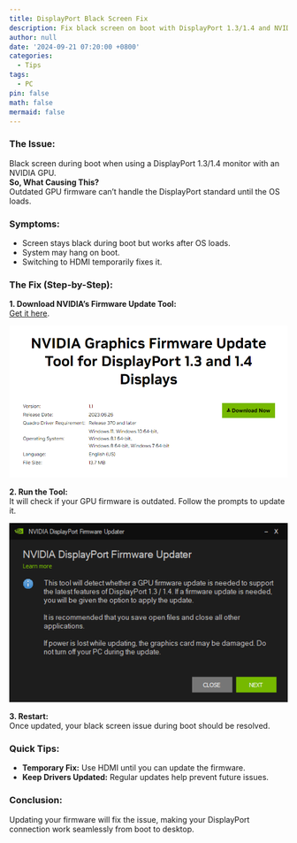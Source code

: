 ```yaml
---
title: DisplayPort Black Screen Fix
description: Fix black screen on boot with DisplayPort 1.3/1.4 and NVIDIA GPU
author: null
date: '2024-09-21 07:20:00 +0800'
categories:
  - Tips
tags:
  - PC
pin: false
math: false
mermaid: false
---
```


### The Issue: 
Black screen during boot when using a DisplayPort 1.3/1.4 monitor with an NVIDIA GPU.  
**So, What Causing This?**  
Outdated GPU firmware can’t handle the DisplayPort standard until the OS loads.

### Symptoms:
- Screen stays black during boot but works after OS loads.
- System may hang on boot.
- Switching to HDMI temporarily fixes it.

### The Fix (Step-by-Step):

**1. Download NVIDIA’s Firmware Update Tool:**  
[Get it here](https://www.nvidia.com/en-us/drivers/nv-uefi-update-x64/).

![alt text](www.nvidia.com_en-us_drivers_nv-uefi-update-x64_.png)

**2. Run the Tool:**  
It will check if your GPU firmware is outdated. Follow the prompts to update it.

![alt text](image-2.png)

**3. Restart:**  
Once updated, your black screen issue during boot should be resolved.

### Quick Tips:
- **Temporary Fix:** Use HDMI until you can update the firmware.
- **Keep Drivers Updated:** Regular updates help prevent future issues.

### Conclusion:  
Updating your firmware will fix the issue, making your DisplayPort connection work seamlessly from boot to desktop.


